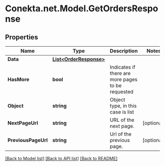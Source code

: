 # Conekta.net.Model.GetOrdersResponse

## Properties

Name | Type | Description | Notes
------------ | ------------- | ------------- | -------------
**Data** | [**List&lt;OrderResponse&gt;**](OrderResponse.md) |  | 
**HasMore** | **bool** | Indicates if there are more pages to be requested | 
**Object** | **string** | Object type, in this case is list | 
**NextPageUrl** | **string** | URL of the next page. | [optional] 
**PreviousPageUrl** | **string** | Url of the previous page. | [optional] 

[[Back to Model list]](../README.md#documentation-for-models) [[Back to API list]](../README.md#documentation-for-api-endpoints) [[Back to README]](../README.md)

